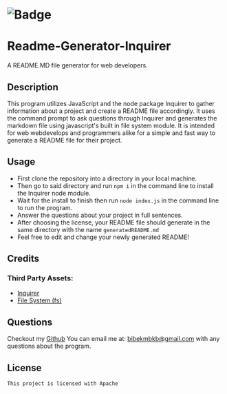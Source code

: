 # ![Badge](https://img.shields.io/badge/License-Apache-brightgreen)
# Readme-Generator-Inquirer
A README.MD file generator for web developers.

## Description
This program utilizes JavaScript and the node package Inquirer to gather information about a project and create a README file accordingly. It uses the command prompt to ask questions through Inquirer and generates the markdown file using javascript's built in file system module. It is intended for web webdevelops and programmers alike for a simple and fast way to generate a README file for their project.

## Usage
- First clone the repository into a directory in your local machine.
- Then go to said directory and run `npm i` in the command line to install the Inquirer node module.
- Wait for the install to finish then run `node index.js` in the command line to run the program.
- Answer the questions about your project in full sentences.
- After choosing the license, your README file should generate in the same directory with the name `generatedREADME.md`
- Feel free to edit and change your newly generated README!

## Credits
### Third Party Assets:
* [Inquirer](https://www.npmjs.com/package/inquirer)
* [File System (fs)](https://nodejs.org/api/fs.html)

## Questions
Checkout my [Github](https://github.com/bibekmain)
You can email me at: [bibekmbkb@gmail.com](bibekmbkb@gmail.com) with any questions about the program.

## License
    This project is licensed with Apache